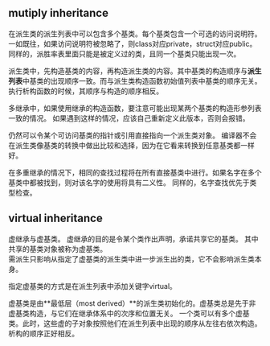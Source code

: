 ## mutiply inheritance 
在派生类的派生列表中可以包含多个基类。每个基类包含一个可选的访问说明符。一如既往，如果访问说明符被忽略了，则class对应private，struct对应public。   同样的，派胜率表里面只能是被定义过的类，且同一个基类只能出现一次。  

派生类中，先构造基类的内容，再构造派生类的内容。其中基类的构造顺序与**派生列表**中基类的出现顺序一致。而与派生类构造函数初始值列表中基类的顺序无关。 执行析构函数的时候，其顺序与构造的顺序相反。  

多继承中，如果使用继承的构造函数，要注意可能出现某两个基类的构造形参列表一致的情况。  如果遇到这样的情况，应该自己重新定义此版本，否则会报错。  

仍然可以令某个可访问基类的指针或引用直接指向一个派生类对象。  编译器不会在派生类像基类的转换中做出比较和选择，因为在它看来转换到任意基类都一样好。  

在多重继承的情况下，相同的查找过程将在所有直接基类中进行。如果名字在多个基类中都被找到，则对该名字的使用将具有二义性。   同样的，名字查找优先于类型检查。  

## virtual inheritance
虚继承与虚基类。  虚继承的目的是令某个类作出声明，承诺共享它的基类。 其中共享的基类对象被称为虚基类。  
需派生只影响从指定了虚基类的派生类中进一步派生出的类，它不会影响派生类本身。     

指定虚基类的方式是在派生列表中添加关键字virtual。  

虚基类是由**最低层（most derived）**的派生类初始化的。虚基类总是先于非虚基类构造，与它们在继承体系中的次序和位置无关。    一个类可以有多个虚基类。此时，这些虚的子对象按照他们在派生列表中出现的顺序从左往右依次构造。  析构的顺序正好相反。


